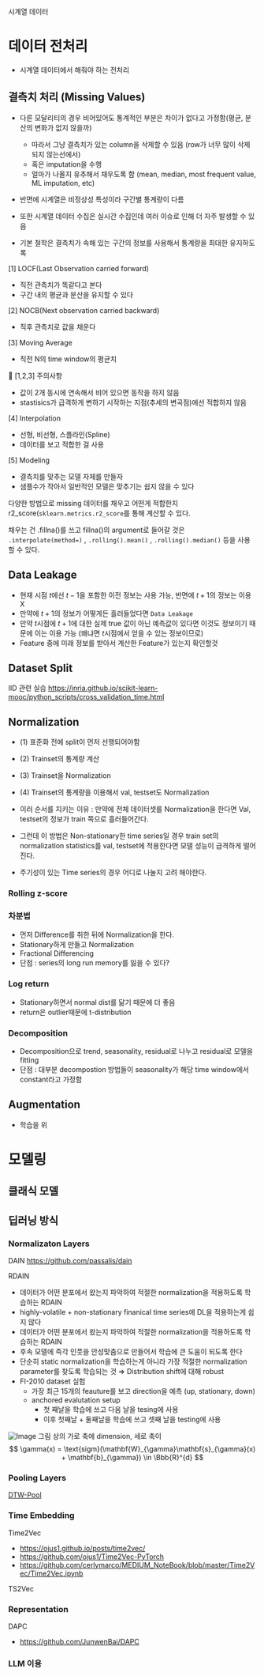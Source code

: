 
시계열 데이터 

# 데이터 전처리
- 시계열 데이터에서 해줘야 하는 전처리
## 결측치 처리 (Missing Values)
- 다른 모달리티의 경우 비어있어도 통계적인 부분은 차이가 없다고 가정함(평균, 분산의 변화가 없지 않을까)
    - 따라서 그냥 결측치가 있는 column을 삭제할 수 있음 (row가 너무 많이 삭제되지 않는선에서)
    - 혹은 imputation을 수행
    - 얼마가 나올지 유추해서 채우도록 함 (mean, median, most frequent value, ML imputation, etc)


- 반면에 시계열은 비정상성 특성이라 구간별 통계량이 다름
- 또한 시계열 데이터 수집은 실시간 수집인데 여러 이슈로 인해 더 자주 발생할 수 있음
- 기본 철학은 결측치가 속해 있는 구간의 정보를 사용해서 통계량을 최대한 유지하도록

[1] LOCF(Last Observation carried forward)
- 직전 관측치가 똑같다고 본다
- 구간 내의 평균과 분산을 유지할 수 있다

[2] NOCB(Next observation carried backward)
- 직후 관측치로 값을 채운다

[3] Moving Average
- 직전 N의 time window의 평균치


🥵 [1,2,3] 주의사항
- 값이 2개 동시에 연속해서 비어 있으면 동작을 하지 않음
- stastisics가 급격하게 변하기 시작하는 지점(추세의 변곡점)에선 적합하지 않음


[4] Interpolation
- 선형, 비선형, 스플라인(Spline)
- 데이터를 보고 적합한 걸 사용


[5] Modeling
- 결측치를 맞추는 모델 자체를 만들자
- 샘플수가 작아서 일반적인 모델은 맞추기는 쉽지 않을 수 있다



다양한 방법으로 missing 데이터를 채우고 어떤게 적합한지 r2_score(`sklearn.metrics.r2_score`를 통해 계산할 수 있다.

채우는 건 .fillna()를 쓰고 fillna()의 argument로 들어갈 것은 `.interpolate(method=)` , `.rolling().mean()` , `.rolling().median()` 등을 사용할 수 있다.


## Data Leakage
- 현재 시점 $t$에선 $t-1$을 포함한 이전 정보는 사용 가능, 반면에 $t+1$의 정보는 이용 X
- 만약에 $t+1$의 정보가 어떻게든 흘러들었다면 `Data Leakage`
- 만약 $t$시점에 $t+1$에 대한 실제 true 값이 아닌 예측값이 있다면 이것도 정보이기 때문에 이는 이용 가능 (왜냐면 $t$시점에서 얻을 수 있는 정보이므로)
- Feature 중에 미래 정보를 받아서 계산한 Feature가 있는지 확인할것

## Dataset Split



IID 관련 실습
https://inria.github.io/scikit-learn-mooc/python_scripts/cross_validation_time.html

## Normalization

- (1) 표준화 전에 split이 먼저 선행되어야함
- (2) Trainset의 통계량 계산
- (3) Trainset을 Normalization
- (4) Trainset의 통계량을 이용해서 val, testset도 Normalization

- 이러 순서를 지키는 이유 : 만약에 전체 데이터셋를 Normalization을 한다면 Val, testset의 정보가 train 쪽으로 흘러들어간다. 
- 그런데 이 방법은 Non-stationary한 time series일 경우 train set의 normalization statistics를 val, testset에 적용한다면 모델 성능이 급격하게 떨어진다. 
- 주기성이 있는 Time series의 경우 어디로 나눌지 고려 해야한다. 


### Rolling z-score

### 차분법
- 먼저 Difference를 취한 뒤에 Normalization을 한다.
- Stationary하게 만들고 Normalization
- Fractional Differencing
- 단점 : series의 long run memory를 잃을 수 있다?


### Log return
- Stationary하면서 normal dist를 닮기 때문에 더 좋음
- return은 outlier때문에 t-distribution

### Decomposition
- Decomposition으로 trend, seasonality, residual로 나누고 residual로 모델을 fitting
- 단점 : 대부분 decompostion 방법들이 seasonality가 해당 time window에서 constant라고 가정함


## Augmentation
- 학습을 위




# 모델링

## 클래식 모델


## 딥러닝 방식

### Normalizaton Layers
DAIN
https://github.com/passalis/dain

RDAIN
- 데이터가 어떤 분포에서 왔는지 파악하여 적절한 normalization을 적용하도록 학습하는 RDAIN
- highly-volatile + non-stationary finanical time series에 DL을 적용하는게 쉽지 않다
- 데이터가 어떤 분포에서 왔는지 파악하여 적절한 normalization을 적용하도록 학습하는 RDAIN
- 후속 모델에 즉각 인풋을 안성맞춤으로 만들어서 학습에 큰 도움이 되도록 한다
- 단순히 static normalization을 학습하는게 아니라 가장 적절한 normalization parameter를 찾도록 학습되는 것 ⇒ Distribution shift에 대해 robust
- FI-2010 dataset 실험
    - 가장 최근 15개의 feauture를 보고 direction을 예측 (up, stationary, down)
    - anchored evalutation setup
        - 첫 째날을 학습에 쓰고 다음 날을 tesing에 사용
        - 이후 첫째날 + 둘째날을 학습에 쓰고 셋째 날을 testing에 사용

![Image](https://github.com/user-attachments/assets/caece8cd-4a22-4abf-b73a-16bb07773bb6)
그림 상의 가로 축에 dimension, 세로 축이 
$$
\gamma(x) = \text{sigm}(\mathbf{W}_{\gamma}\mathbf{s}_{\gamma}(x) + \mathbf{b}_{\gamma}) \in \Bbb{R}^{d} 
$$

### Pooling Layers
[DTW-Pool](https://github.com/donalee/DTW-Pool)


### Time Embedding

Time2Vec
- https://ojus1.github.io/posts/time2vec/
- https://github.com/ojus1/Time2Vec-PyTorch
- https://github.com/cerlymarco/MEDIUM_NoteBook/blob/master/Time2Vec/Time2Vec.ipynb


TS2Vec


### Representation
DAPC
- https://github.com/JunwenBai/DAPC



### LLM 이용
